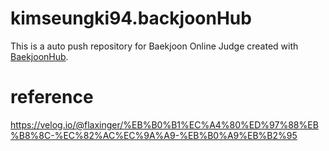 # kimseungki94.backjoonHub
This is a auto push repository for Baekjoon Online Judge created with [BaekjoonHub](https://github.com/BaekjoonHub/BaekjoonHub).

# reference
https://velog.io/@flaxinger/%EB%B0%B1%EC%A4%80%ED%97%88%EB%B8%8C-%EC%82%AC%EC%9A%A9-%EB%B0%A9%EB%B2%95
